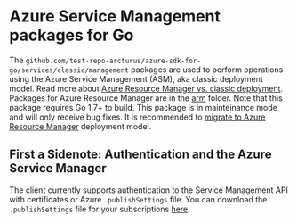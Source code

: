 # Azure Service Management packages for Go

The `github.com/test-repo-arcturus/azure-sdk-for-go/services/classic/management` packages are used to perform operations using the Azure Service Management (ASM), aka classic deployment model. Read more about [Azure Resource Manager vs. classic deployment](https://azure.microsoft.com/documentation/articles/resource-manager-deployment-model/). Packages for Azure Resource Manager are in the [arm](../arm) folder.
Note that this package requires Go 1.7+ to build.
This package is in mainteinance mode and will only receive bug fixes. It is recommended to [migrate to Azure Resource Manager](https://docs.microsoft.com/en-us/azure/azure-resource-manager/resource-manager-deployment-model) deployment model.

## First a Sidenote: Authentication and the Azure Service Manager

The client currently supports authentication to the Service Management
API with certificates or Azure `.publishSettings` file. You can 
download the `.publishSettings` file for your subscriptions
[here](https://manage.windowsazure.com/publishsettings).
